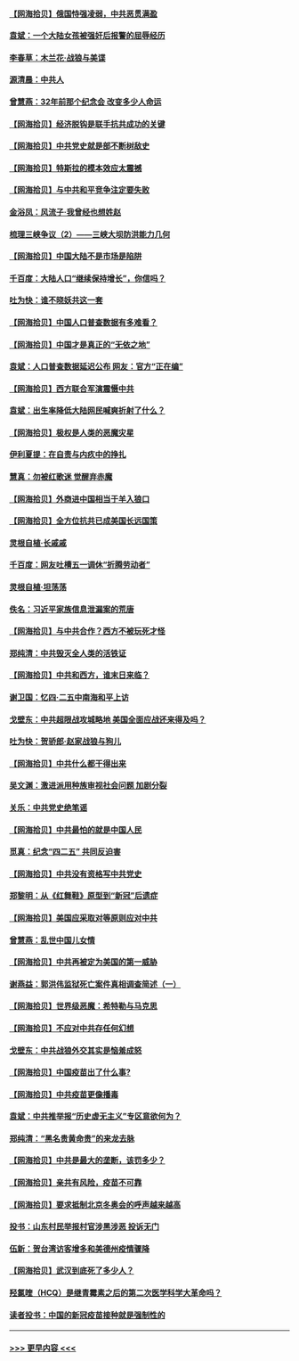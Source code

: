 #### [【网海拾贝】俄国恃强凌弱，中共恶贯满盈](../pages/nsc993/n12936626.md?t=05110952) 
#### [袁斌：一个大陆女孩被强奸后报警的屈辱经历](../pages/nsc993/n12936547.md?t=05110952) 
#### [李春草：木兰花·战狼与美谍](../pages/nsc993/n12935995.md?t=05110952) 
#### [源清晨：中共人](../pages/nsc993/n12935589.md?t=05110952) 
#### [曾慧燕：32年前那个纪念会 改变多少人命运](../pages/nsc993/n12934233.md?t=05110952) 
#### [【网海拾贝】经济脱钩是联手抗共成功的关键](../pages/nsc993/n12934176.md?t=05110952) 
#### [【网海拾贝】中共党史就是部不断树敌史](../pages/nsc993/n12932844.md?t=05110952) 
#### [【网海拾贝】特斯拉的模本效应太震撼](../pages/nsc993/n12925626.md?t=05110952) 
#### [【网海拾贝】与中共和平竞争注定要失败](../pages/nsc993/n12923326.md?t=05110952) 
#### [金浴凤：风流子‧我曾经也想姓赵](../pages/nsc993/n12920911.md?t=05110952) 
#### [梳理三峡争议（2）——三峡大坝防洪能力几何](../pages/nsc993/n12920173.md?t=05110952) 
#### [【网海拾贝】中国大陆不是市场是陷阱](../pages/nsc993/n12920143.md?t=05110952) 
#### [千百度：大陆人口“继续保持增长”，你信吗？](../pages/nsc993/n12918946.md?t=05110952) 
#### [吐为快：谁不晓妖共这一套](../pages/nsc993/n12918941.md?t=05110952) 
#### [【网海拾贝】中国人口普查数据有多难看？](../pages/nsc993/n12917822.md?t=05110952) 
#### [【网海拾贝】中国才是真正的“无依之地”](../pages/nsc993/n12915845.md?t=05110952) 
#### [袁斌：人口普查数据延迟公布 网友：官方“正在编”](../pages/nsc993/n12915748.md?t=05110952) 
#### [【网海拾贝】西方联合军演震慑中共](../pages/nsc993/n12913466.md?t=05110952) 
#### [袁斌：出生率降低大陆网民喊爽折射了什么？](../pages/nsc993/n12913365.md?t=05110952) 
#### [【网海拾贝】极权是人类的恶魔灾星](../pages/nsc993/n12910697.md?t=05110952) 
#### [伊利夏提：在自责与内疚中的挣扎](../pages/nsc993/n12910493.md?t=05110952) 
#### [慧真：勿被红歌迷 觉醒弃赤魔](../pages/nsc993/n12910485.md?t=05110952) 
#### [【网海拾贝】外商进中国相当于羊入狼口](../pages/nsc993/n12908274.md?t=05110952) 
#### [【网海拾贝】全方位抗共已成美国长远国策](../pages/nsc993/n12906878.md?t=05110952) 
#### [灵根自植‧长戚戚](../pages/nsc993/n12905585.md?t=05110952) 
#### [千百度：网友吐槽五一调休“折腾劳动者”](../pages/nsc993/n12905934.md?t=05110952) 
#### [灵根自植‧坦荡荡](../pages/nsc993/n12905562.md?t=05110952) 
#### [佚名：习近平家族信息泄漏案的荒唐](../pages/nsc993/n12904705.md?t=05110952) 
#### [【网海拾贝】与中共合作？西方不被玩死才怪](../pages/nsc993/n12903873.md?t=05110952) 
#### [郑纯清：中共毁灭全人类的活铁证](../pages/nsc993/n12903785.md?t=05110952) 
#### [【网海拾贝】中共和西方，谁末日来临？](../pages/nsc993/n12903482.md?t=05110952) 
#### [谢卫国：忆四‧二五中南海和平上访](../pages/nsc993/n12902192.md?t=05110952) 
#### [戈壁东：中共超限战攻城略地 美国全面应战还来得及吗？](../pages/nsc993/n12902297.md?t=05110952) 
#### [吐为快：贺骄郎‧赵家战狼与狗儿](../pages/nsc993/n12902280.md?t=05110952) 
#### [【网海拾贝】中共什么都干得出来](../pages/nsc993/n12897500.md?t=05110952) 
#### [吴文渊：激进派用种族审视社会问题 加剧分裂](../pages/nsc993/n12893881.md?t=05110952) 
#### [关乐：中共党史绝笔谣](../pages/nsc993/n12897270.md?t=05110952) 
#### [【网海拾贝】中共最怕的就是中国人民](../pages/nsc993/n12894705.md?t=05110952) 
#### [觅真：纪念“四二五” 共同反迫害](../pages/nsc993/n12894553.md?t=05110952) 
#### [【网海拾贝】中共没有资格写中共党史](../pages/nsc993/n12892231.md?t=05110952) 
#### [郑黎明：从《红舞鞋》原型到“新冠”后遗症](../pages/nsc993/n12890469.md?t=05110952) 
#### [【网海拾贝】美国应采取对等原则应对中共](../pages/nsc993/n12889176.md?t=05110952) 
#### [曾慧燕：乱世中国儿女情](../pages/nsc993/n12887931.md?t=05110952) 
#### [【网海拾贝】中共再被定为美国的第一威胁](../pages/nsc993/n12887580.md?t=05110952) 
#### [谢燕益：郭洪伟监狱死亡案件真相调查简述（一）](../pages/nsc993/n12885648.md?t=05110952) 
#### [【网海拾贝】世界级恶魔：希特勒与马克思](../pages/nsc993/n12884062.md?t=05110952) 
#### [【网海拾贝】不应对中共存任何幻想](../pages/nsc993/n12881460.md?t=05110952) 
#### [戈壁东：中共战狼外交其实是恼羞成怒](../pages/nsc993/n12880392.md?t=05110952) 
#### [【网海拾贝】中国疫苗出了什么事?](../pages/nsc993/n12879124.md?t=05110952) 
#### [【网海拾贝】中共疫苗更像播毒](../pages/nsc993/n12876631.md?t=05110952) 
#### [袁斌：中共推举报“历史虚无主义”专区意欲何为？](../pages/nsc993/n12876530.md?t=05110952) 
#### [郑纯清：“黑名贵黄命贵”的来龙去脉](../pages/nsc993/n12875589.md?t=05110952) 
#### [【网海拾贝】中共是最大的垄断，该罚多少？](../pages/nsc993/n12874006.md?t=05110952) 
#### [【网海拾贝】亲共有风险，疫苗不可靠](../pages/nsc993/n12872224.md?t=05110952) 
#### [【网海拾贝】要求抵制北京冬奥会的呼声越来越高](../pages/nsc993/n12868962.md?t=05110952) 
#### [投书：山东村民举报村官涉黑涉恶 投诉无门](../pages/nsc993/n12869726.md?t=05110952) 
#### [伍新：贺台湾访客增多和美德州疫情骤降](../pages/nsc993/n12865651.md?t=05110952) 
#### [【网海拾贝】武汉到底死了多少人？](../pages/nsc993/n12863707.md?t=05110952) 
#### [羟氯喹（HCQ）是继青霉素之后的第二次医学科学大革命吗？](../pages/nsc993/n12638564.md?t=05110952) 
#### [读者投书：中国的新冠疫苗接种就是强制性的](../pages/nsc993/n12859932.md?t=05110952) 

----
#### [ >>> 更早内容 <<< ](../indexes/nsc993-earlier.md)
